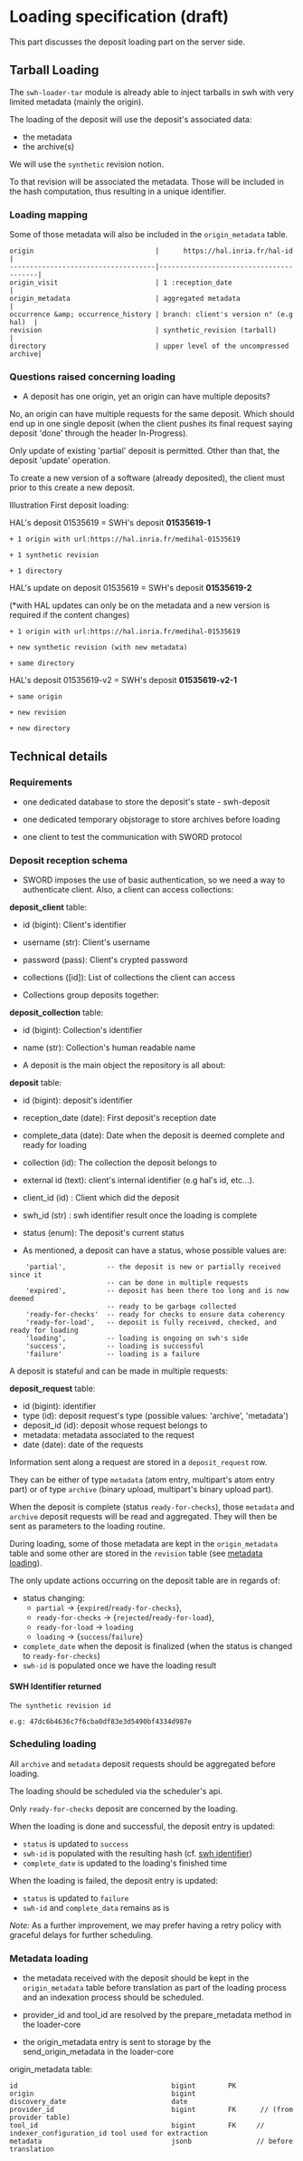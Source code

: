 # Loading specification (draft)

This part discusses the deposit loading part on the server side.

## Tarball Loading

The `swh-loader-tar` module is already able to inject tarballs in swh
with very limited metadata (mainly the origin).

The loading of the deposit will use the deposit's associated data:
- the metadata
- the archive(s)

We will use the `synthetic` revision notion.

To that revision will be associated the metadata. Those will be
included in the hash computation, thus resulting in a unique
identifier.

### Loading mapping

Some of those metadata will also be included in the `origin_metadata`
table.

```
origin                              |      https://hal.inria.fr/hal-id       |
------------------------------------|----------------------------------------|
origin_visit                        | 1 :reception_date                      |
origin_metadata                     | aggregated metadata                    |
occurrence &amp; occurrence_history | branch: client's version n° (e.g hal)  |
revision                            | synthetic_revision (tarball)           |
directory                           | upper level of the uncompressed archive|
```

### Questions raised concerning loading

- A deposit has one origin, yet an origin can have multiple deposits?

No, an origin can have multiple requests for the same deposit.
Which should end up in one single deposit (when the client pushes its final
request saying deposit 'done' through the header In-Progress).

Only update of existing 'partial' deposit is permitted.
Other than that, the deposit 'update' operation.

To create a new version of a software (already deposited), the client
must prior to this create a new deposit.


Illustration First deposit loading:

HAL's deposit 01535619 = SWH's deposit **01535619-1**

    + 1 origin with url:https://hal.inria.fr/medihal-01535619

    + 1 synthetic revision

    + 1 directory

HAL's update on deposit 01535619 = SWH's deposit **01535619-2**

(*with HAL updates can only be on the metadata and a new version is required
if the content changes)

    + 1 origin with url:https://hal.inria.fr/medihal-01535619

    + new synthetic revision (with new metadata)

    + same directory

HAL's deposit 01535619-v2 = SWH's deposit **01535619-v2-1**

    + same origin

    + new revision

    + new directory



## Technical details

### Requirements

- one dedicated database to store the deposit's state - swh-deposit

- one dedicated temporary objstorage to store archives before
  loading

- one client to test the communication with SWORD protocol

### Deposit reception schema

- SWORD imposes the use of basic authentication, so we need a way to
authenticate client. Also, a client can access collections:

**deposit_client** table:
  - id (bigint): Client's identifier
  - username (str): Client's username
  - password (pass): Client's crypted password
  - collections ([id]): List of collections the client can access

- Collections group deposits together:

**deposit_collection** table:
  - id (bigint): Collection's identifier
  - name (str): Collection's human readable name

- A deposit is the main object the repository is all about:

**deposit** table:
  - id (bigint): deposit's identifier
  - reception_date (date): First deposit's reception date
  - complete_data (date): Date when the deposit is deemed complete and ready for loading
  - collection (id): The collection the deposit belongs to
  - external id (text): client's internal identifier (e.g hal's id, etc...).
  - client_id (id) : Client which did the deposit
  - swh_id (str) : swh identifier result once the loading is complete
  - status (enum): The deposit's current status

- As mentioned, a deposit can have a status, whose possible values
  are:

``` text
    'partial',          -- the deposit is new or partially received since it
                        -- can be done in multiple requests
    'expired',          -- deposit has been there too long and is now deemed
                        -- ready to be garbage collected
    'ready-for-checks'  -- ready for checks to ensure data coherency
    'ready-for-load',   -- deposit is fully received, checked, and ready for loading
    'loading',          -- loading is ongoing on swh's side
    'success',          -- loading is successful
    'failure'           -- loading is a failure
```

A deposit is stateful and can be made in multiple requests:

**deposit_request** table:
  - id (bigint): identifier
  - type (id): deposit request's type (possible values: 'archive', 'metadata')
  - deposit_id (id): deposit whose request belongs to
  - metadata: metadata associated to the request
  - date (date): date of the requests

Information sent along a request are stored in a `deposit_request`
row.

They can be either of type `metadata` (atom entry, multipart's atom
entry part) or of type `archive` (binary upload, multipart's binary
upload part).

When the deposit is complete (status `ready-for-checks`), those
`metadata` and `archive` deposit requests will be read and
aggregated. They will then be sent as parameters to the loading
routine.

During loading, some of those metadata are kept in the
`origin_metadata` table and some other are stored in the `revision`
table (see [metadata loading](#metadata-loading)).

The only update actions occurring on the deposit table are in regards
of:
- status changing:
  - `partial` -> {`expired`/`ready-for-checks`},
  - `ready-for-checks` -> {`rejected`/`ready-for-load`},
  - `ready-for-load` -> `loading`
  - `loading` -> {`success`/`failure`}
- `complete_date` when the deposit is finalized (when the status is
  changed to `ready-for-checks`)
- `swh-id` is populated once we have the loading result

#### SWH Identifier returned

    The synthetic revision id

    e.g: 47dc6b4636c7f6cba0df83e3d5490bf4334d987e

### Scheduling loading

All `archive` and `metadata` deposit requests should be aggregated
before loading.

The loading should be scheduled via the scheduler's api.

Only `ready-for-checks` deposit are concerned by the loading.

When the loading is done and successful, the deposit entry is
updated:
- `status` is updated to `success`
- `swh-id` is populated with the resulting hash
  (cf. [swh identifier](#swh-identifier-returned))
- `complete_date` is updated to the loading's finished time

When the loading is failed, the deposit entry is updated:
- `status` is updated to `failure`
- `swh-id` and `complete_data` remains as is

*Note:* As a further improvement, we may prefer having a retry policy
with graceful delays for further scheduling.

### Metadata loading

- the metadata received with the deposit should be kept in the
`origin_metadata` table before translation as part of the loading
process and an indexation process should be scheduled.

- provider_id and tool_id are resolved by the prepare_metadata method in the
loader-core

- the origin_metadata entry is sent to storage by the send_origin_metadata in
the loader-core


origin_metadata table:
```
id                                      bigint        PK
origin                                  bigint
discovery_date                          date
provider_id                             bigint        FK      // (from provider table)
tool_id                                 bigint        FK     // indexer_configuration_id tool used for extraction
metadata                                jsonb                // before translation
```
